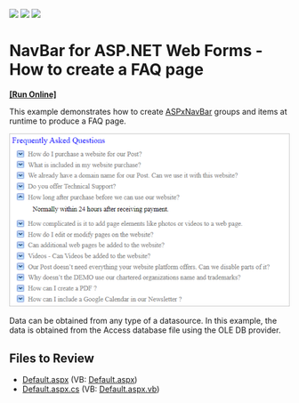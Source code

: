 <!-- default badges list -->
![](https://img.shields.io/endpoint?url=https://codecentral.devexpress.com/api/v1/VersionRange/128564068/13.2.5%2B)
[![](https://img.shields.io/badge/Open_in_DevExpress_Support_Center-FF7200?style=flat-square&logo=DevExpress&logoColor=white)](https://supportcenter.devexpress.com/ticket/details/E2342)
[![](https://img.shields.io/badge/📖_How_to_use_DevExpress_Examples-e9f6fc?style=flat-square)](https://docs.devexpress.com/GeneralInformation/403183)
<!-- default badges end -->
<!-- default file list -->

# NavBar for ASP.NET Web Forms - How to create a FAQ page
<!-- run online -->
**[[Run Online]](https://codecentral.devexpress.com/128564068/)**
<!-- run online end -->

This example demonstrates how to create [ASPxNavBar](https://docs.devexpress.com/AspNet/DevExpress.Web.ASPxNavBar) groups and items at runtime to produce a FAQ page. 

![](navbar-faq.png)

Data can be obtained from any type of a datasource. In this example, the data is obtained from the Access database file using the OLE DB provider.

## Files to Review

* [Default.aspx](./CS/Default.aspx) (VB: [Default.aspx](./VB/Default.aspx))
* [Default.aspx.cs](./CS/Default.aspx.cs) (VB: [Default.aspx.vb](./VB/Default.aspx.vb))
